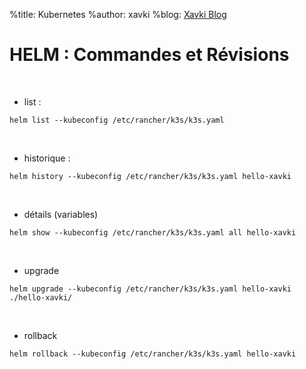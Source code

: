 %title: Kubernetes 
%author: xavki
%blog: [Xavki Blog](https://xavki.blog)

# HELM : Commandes et Révisions


<br>

* list :

```
helm list --kubeconfig /etc/rancher/k3s/k3s.yaml
```

<br>

* historique :

```
helm history --kubeconfig /etc/rancher/k3s/k3s.yaml hello-xavki
```

<br>

* détails (variables)

```
helm show --kubeconfig /etc/rancher/k3s/k3s.yaml all hello-xavki
```

<br>

* upgrade

```
helm upgrade --kubeconfig /etc/rancher/k3s/k3s.yaml hello-xavki ./hello-xavki/
```

<br>

* rollback

```
helm rollback --kubeconfig /etc/rancher/k3s/k3s.yaml hello-xavki
```

